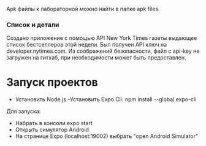 Apk файлы к лабораторной можно найти в папке apk files.
### Список и детали
Создано приложение с помощью API New York Times газеты выдающее список бестселлеров этой недели. 
Был получен API ключ на developer.nytimes.com.
Из соображений безопасности, файл с api-key не загружен на гитхаб, при необходимости может быть предоставлен.

# Запуск проектов

  - Установить Node.js
  -Установить Expo Cli: npm install --global expo-cli


Для запуска:
  - Набрать в консоли expo start
  - Открыть симулятор Android
  - На странице Expo (localhost:19002) выбрать "open Android Simulator"
